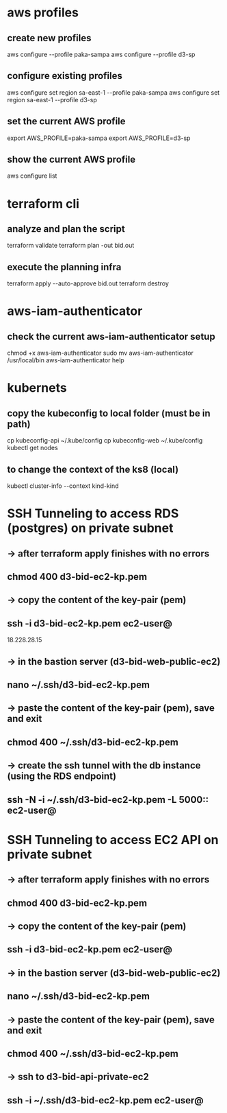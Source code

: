 # aws profiles
## create new profiles
aws configure --profile paka-sampa
aws configure --profile d3-sp

## configure existing profiles
aws configure set region sa-east-1 --profile paka-sampa
aws configure set region sa-east-1 --profile d3-sp

## set the current AWS profile
export AWS_PROFILE=paka-sampa
export AWS_PROFILE=d3-sp

## show the current AWS profile
aws configure list

# terraform cli
## analyze and plan the script
terraform validate
terraform plan -out bid.out

## execute the planning infra
terraform apply --auto-approve bid.out
terraform destroy

# aws-iam-authenticator
## check the current aws-iam-authenticator setup
chmod +x aws-iam-authenticator
sudo mv aws-iam-authenticator /usr/local/bin
aws-iam-authenticator help

# kubernets
## copy the kubeconfig to local folder (must be in path)
cp kubeconfig-api ~/.kube/config
cp kubeconfig-web ~/.kube/config
kubectl get nodes

## to change the context of the ks8 (local)
kubectl cluster-info --context kind-kind

# SSH Tunneling to access RDS (postgres) on private subnet
## -> after terraform apply finishes with no errors
## chmod 400 d3-bid-ec2-kp.pem
## -> copy the content of the key-pair (pem)
## ssh -i d3-bid-ec2-kp.pem ec2-user@<ip of bastion server>
18.228.28.15
## -> in the bastion server (d3-bid-web-public-ec2)
## nano ~/.ssh/d3-bid-ec2-kp.pem
## -> paste the content of the key-pair (pem), save and exit
## chmod 400 ~/.ssh/d3-bid-ec2-kp.pem
## -> create the ssh tunnel with the db instance (using the RDS endpoint)
## ssh -N -i ~/.ssh/d3-bid-ec2-kp.pem -L 5000:<instance endpoint>:<instance port> ec2-user@<ip of bastion server>


# SSH Tunneling to access EC2 API on private subnet
## -> after terraform apply finishes with no errors
## chmod 400 d3-bid-ec2-kp.pem
## -> copy the content of the key-pair (pem)
## ssh -i d3-bid-ec2-kp.pem ec2-user@<ip of bastion server>
## -> in the bastion server (d3-bid-web-public-ec2)
## nano ~/.ssh/d3-bid-ec2-kp.pem
## -> paste the content of the key-pair (pem), save and exit
## chmod 400 ~/.ssh/d3-bid-ec2-kp.pem
## -> ssh to d3-bid-api-private-ec2
## ssh -i ~/.ssh/d3-bid-ec2-kp.pem ec2-user@<private ip of API server>
